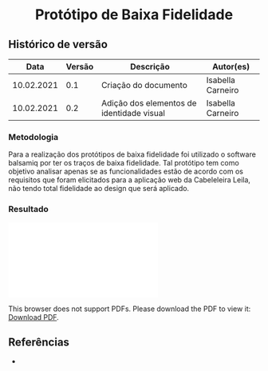 # <center> Protótipo de Baixa Fidelidade

## Histórico de versão
|Data | Versão | Descrição | Autor(es)
| -- | -- | -- | -- |
| 10.02.2021 | 0.1 | Criação do documento | Isabella Carneiro |
| 10.02.2021 | 0.2 | Adição dos elementos de identidade visual | Isabella Carneiro |

### Metodologia
Para a realização dos protótipos de baixa fidelidade foi utilizado o software balsamiq por ter os traços de baixa fidelidade. 
Tal protótipo tem como objetivo analisar apenas se as funcionalidades estão de acordo com os requisitos que foram elicitados para a aplicação web da Cabeleleira Leila, não tendo total fidelidade ao design que será aplicado. 


### Resultado

<object data="../../img/PROTÓTIPO DE BAIXA FIDELIDADE.pdf" type="application/pdf" width="700px" height="400px">
<embed src="../../img/PROTÓTIPO DE BAIXA FIDELIDADE.pdf">
        <p>This browser does not support PDFs. Please download the PDF to view it: <a href="../../imge/PROTÓTIPO DE BAIXA FIDELIDADE.pdf">Download PDF</a>.</p>
    </embed>
</object>

## Referências

- 
